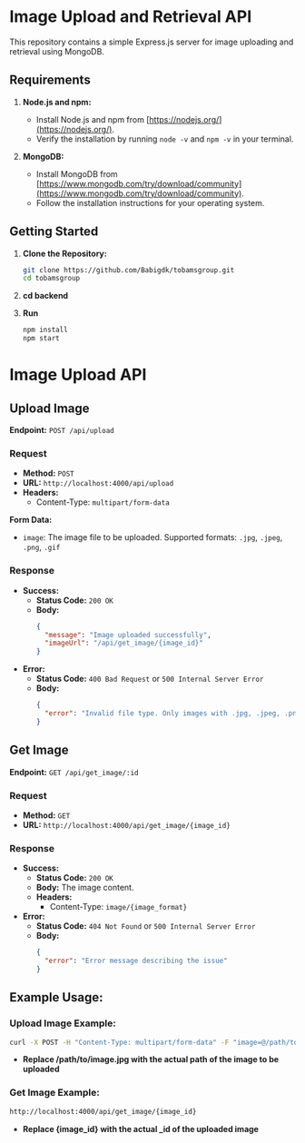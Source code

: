 # Image Upload and Retrieval API

This repository contains a simple Express.js server for image uploading and retrieval using MongoDB.

## Requirements

1. **Node.js and npm:**
   - Install Node.js and npm from [https://nodejs.org/](https://nodejs.org/).
   - Verify the installation by running `node -v` and `npm -v` in your terminal.

2. **MongoDB:**
   - Install MongoDB from [https://www.mongodb.com/try/download/community](https://www.mongodb.com/try/download/community).
   - Follow the installation instructions for your operating system.

## Getting Started

1. **Clone the Repository:**
   ```bash
   git clone https://github.com/Babigdk/tobamsgroup.git
   cd tobamsgroup

2. **cd backend**

2. **Run**
   ```bash
   npm install
   npm start


# Image Upload API

## Upload Image

**Endpoint:** `POST /api/upload`

### Request

- **Method:** `POST`
- **URL:** `http://localhost:4000/api/upload`
- **Headers:**
  - Content-Type: `multipart/form-data`

**Form Data:**
- `image`: The image file to be uploaded. Supported formats: `.jpg`, `.jpeg`, `.png`, `.gif`

### Response

- **Success:**
  - **Status Code:** `200 OK`
  - **Body:**
    ```json
    {
      "message": "Image uploaded successfully",
      "imageUrl": "/api/get_image/{image_id}"
    }
    ```
- **Error:**
  - **Status Code:** `400 Bad Request` or `500 Internal Server Error`
  - **Body:**
    ```json
    {
      "error": "Invalid file type. Only images with .jpg, .jpeg, .png, or .gif extensions are allowed"
    }
    ```

## Get Image

**Endpoint:** `GET /api/get_image/:id`

### Request

- **Method:** `GET`
- **URL:** `http://localhost:4000/api/get_image/{image_id}`

### Response

- **Success:**
  - **Status Code:** `200 OK`
  - **Body:** The image content.
  - **Headers:**
    - Content-Type: `image/{image_format}`
- **Error:**
  - **Status Code:** `404 Not Found` or `500 Internal Server Error`
  - **Body:**
    ```json
    {
      "error": "Error message describing the issue"
    }
    ```
## Example Usage:

### Upload Image Example:

```bash
curl -X POST -H "Content-Type: multipart/form-data" -F "image=@/path/to/image.jpg" http://localhost:4000/api/upload
```

- **Replace /path/to/image.jpg with the actual path of the image to be uploaded**


### Get Image Example:

```bash
http://localhost:4000/api/get_image/{image_id}
```

- **Replace {image_id} with the actual _id of the uploaded image**
